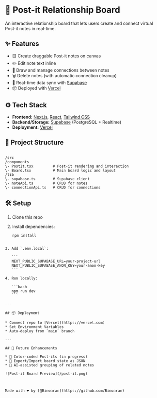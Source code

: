 # 📝 Post-it Relationship Board

An interactive relationship board that lets users create and connect virtual Post-it notes in real-time.

## ✨ Features

- 🟨 Create draggable Post-it notes on canvas
- ✏️ Edit note text inline
- 🔗 Draw and manage connections between notes
- 🗑 Delete notes (with automatic connection cleanup)
- 💾 Real-time data sync with [Supabase](https://supabase.io)
- 📦 Deployed with [Vercel](https://vercel.com)

## ⚙️ Tech Stack

- **Frontend:** [Next.js](https://nextjs.org), [React](https://reactjs.org), [Tailwind CSS](https://tailwindcss.com)
- **Backend/Storage:** [Supabase](https://supabase.io) (PostgreSQL + Realtime)
- **Deployment:** [Vercel](https://vercel.com)

## 📂 Project Structure

```

/src
/components
\- PostIt.tsx         # Post-it rendering and interaction
\- Board.tsx          # Main board logic and layout
/lib
\- supabase.ts        # Supabase client
\- noteApi.ts         # CRUD for notes
\- connectionApi.ts   # CRUD for connections

````

## 🛠 Setup

1. Clone this repo  
2. Install dependencies:

   ```bash
   npm install
````

3. Add `.env.local`:

   ```
   NEXT_PUBLIC_SUPABASE_URL=your-project-url
   NEXT_PUBLIC_SUPABASE_ANON_KEY=your-anon-key
   ```

4. Run locally:

   ```bash
   npm run dev
   ```

---

## 📦 Deployment

* Connect repo to [Vercel](https://vercel.com)
* Set Environment Variables
* Auto-deploy from `main` branch

---

## 🎯 Future Enhancements

* 🎨 Color-coded Post-its (in progress)
* 💾 Export/Import board state as JSON
* 🧠 AI-assisted grouping of related notes

![Post-it Board Preview](/post-it.png)



Made with ❤️ by [@Binwaran](https://github.com/Binwaran)
